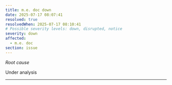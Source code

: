 ```yaml
---
title: m.e. doc down
date: 2025-07-17 08:07:41
resolved: true
resolvedWhen: 2025-07-17 08:10:41
# Possible severity levels: down, disrupted, notice
severity: down
affected:
  - m.e. doc
section: issue
---
```


*Root cause*

Under analysis

---



